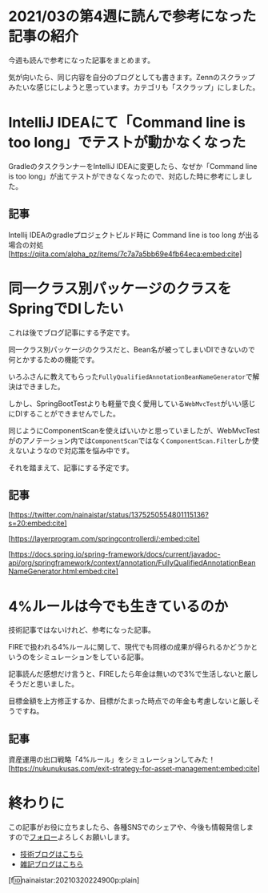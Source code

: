 # 2021/03の第4週に読んで参考になった記事の紹介

今週も読んで参考になった記事をまとめます。
  
気が向いたら、同じ内容を自分のブログとしても書きます。Zennのスクラップみたいな感じにしようと思っています。カテゴリも「スクラップ」にしました。
  
# IntelliJ IDEAにて「Command line is too long」でテストが動かなくなった

GradleのタスクランナーをIntelliJ IDEAに変更したら、なぜか「Command line is too long」が出てテストができなくなったので、対応した時に参考にしました。  
  
## 記事
Intellij IDEAのgradleプロジェクトビルド時に Command line is too long が出る場合の対処
[https://qiita.com/alpha_pz/items/7c7a7a5bb69e4fb64eca:embed:cite]

# 同一クラス別パッケージのクラスをSpringでDIしたい

これは後でブログ記事にする予定です。
  
同一クラス別パッケージのクラスだと、Bean名が被ってしまいDIできないので何とかするための機能です。
  
いろふさんに教えてもらった```FullyQualifiedAnnotationBeanNameGenerator```で解決はできました。
  
しかし、SpringBootTestよりも軽量で良く愛用している```WebMvcTest```がいい感じにDIすることができませんでした。
  
同じようにComponentScanを使えばいいかと思っていましたが、WebMvcTestがのアノテーション内では```ComponentScan```ではなく```ComponentScan.Filter```しか使えないようなので対応策を悩み中です。
  
それを踏まえて、記事にする予定です。
## 記事

[https://twitter.com/nainaistar/status/1375250554801115136?s=20:embed:cite]
  
[https://layerprogram.com/springcontrollerdi/:embed:cite]
  
[https://docs.spring.io/spring-framework/docs/current/javadoc-api/org/springframework/context/annotation/FullyQualifiedAnnotationBeanNameGenerator.html:embed:cite]

# 4%ルールは今でも生きているのか

技術記事ではないけれど、参考になった記事。
  
FIREで扱われる4%ルールに関して、現代でも同様の成果が得られるかどうかというのをシミュレーションをしている記事。
  
記事読んだ感想だけ言うと、FIREしたら年金は無いので3%で生活しないと厳しそうだと思いました。
  
目標金額を上方修正するか、目標がたまった時点での年金も考慮しないと厳しそうですね。
  
## 記事
資産運用の出口戦略「4%ルール」をシミュレーションしてみた！
[https://nukunukusas.com/exit-strategy-for-asset-management:embed:cite]

# 終わりに

この記事がお役に立ちましたら、各種SNSでのシェアや、今後も情報発信しますので[フォロー](https://twitter.com/nainaistar)よろしくお願いします。

- [技術ブログはこちら](https://nainaistar.hatenablog.com)
- [雑記ブログはこちら](https://nainaistar.hateblo.jp)

[f:id:nainaistar:20210320224900p:plain]